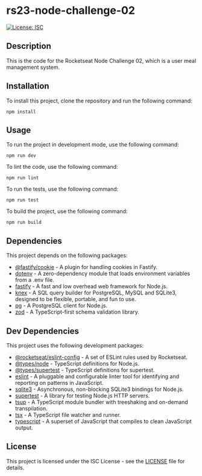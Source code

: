 
# rs23-node-challenge-02

[![License: ISC](https://img.shields.io/badge/License-ISC-blue.svg)](https://opensource.org/licenses/ISC)

## Description

This is the code for the Rocketseat Node Challenge 02, which is a user meal management system.

## Installation

To install this project, clone the repository and run the following command:

`npm install` 

## Usage

To run the project in development mode, use the following command:

`npm run dev` 

To lint the code, use the following command:

`npm run lint` 

To run the tests, use the following command:

`npm run test` 

To build the project, use the following command:

`npm run build` 

## Dependencies

This project depends on the following packages:

-   [@fastify/cookie](https://www.npmjs.com/package/@fastify/cookie) - A plugin for handling cookies in Fastify.
-   [dotenv](https://www.npmjs.com/package/dotenv) - A zero-dependency module that loads environment variables from a .env file.
-   [fastify](https://www.npmjs.com/package/fastify) - A fast and low overhead web framework for Node.js.
-   [knex](https://www.npmjs.com/package/knex) - A SQL query builder for PostgreSQL, MySQL and SQLite3, designed to be flexible, portable, and fun to use.
-   [pg](https://www.npmjs.com/package/pg) - A PostgreSQL client for Node.js.
-   [zod](https://www.npmjs.com/package/zod) - A TypeScript-first schema validation library.

## Dev Dependencies

This project uses the following development packages:

-   [@rocketseat/eslint-config](https://www.npmjs.com/package/@rocketseat/eslint-config) - A set of ESLint rules used by Rocketseat.
-   [@types/node](https://www.npmjs.com/package/@types/node) - TypeScript definitions for Node.js.
-   [@types/supertest](https://www.npmjs.com/package/@types/supertest) - TypeScript definitions for supertest.
-   [eslint](https://www.npmjs.com/package/eslint) - A pluggable and configurable linter tool for identifying and reporting on patterns in JavaScript.
-   [sqlite3](https://www.npmjs.com/package/sqlite3) - Asynchronous, non-blocking SQLite3 bindings for Node.js.
-   [supertest](https://www.npmjs.com/package/supertest) - A library for testing Node.js HTTP servers.
-   [tsup](https://www.npmjs.com/package/tsup) - A TypeScript module bundler with treeshaking and on-demand transpilation.
-   [tsx](https://www.npmjs.com/package/tsx) - A TypeScript file watcher and runner.
-   [typescript](https://www.npmjs.com/package/typescript) - A superset of JavaScript that compiles to clean JavaScript output.

## License

This project is licensed under the ISC License - see the [LICENSE](https://chat.openai.com/chat/LICENSE) file for details.
